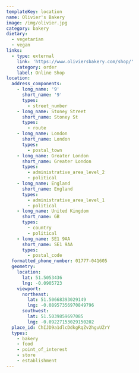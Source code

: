 ```yaml
---
templateKey: location
name: Olivier's Bakery
image: /img/olivier.jpg
category: bakery
dietary:
  - vegetarian
  - vegan
links:
  - type: external
    link: 'https://www.oliviersbakery.com/shop/'
    category: order
    label: Online Shop
location:
  address_components:
    - long_name: '9'
      short_name: '9'
      types:
        - street_number
    - long_name: Stoney Street
      short_name: Stoney St
      types:
        - route
    - long_name: London
      short_name: London
      types:
        - postal_town
    - long_name: Greater London
      short_name: Greater London
      types:
        - administrative_area_level_2
        - political
    - long_name: England
      short_name: England
      types:
        - administrative_area_level_1
        - political
    - long_name: United Kingdom
      short_name: GB
      types:
        - country
        - political
    - long_name: SE1 9AA
      short_name: SE1 9AA
      types:
        - postal_code
  formatted_phone_number: 01777-041605
  geometry:
    location:
      lat: 51.5053436
      lng: -0.0905723
    viewport:
      northeast:
        lat: 51.50668393029149
        lng: -0.08957356970849796
      southwest:
        lat: 51.5039859697085
        lng: -0.09227153029150202
  place_id: ChIJD9a1dlcDdkgRqZv2hguUZrY
  types:
    - bakery
    - food
    - point_of_interest
    - store
    - establishment
---
```

